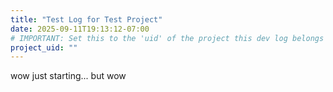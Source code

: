 ```yaml
---
title: "Test Log for Test Project"
date: 2025-09-11T19:13:12-07:00
# IMPORTANT: Set this to the 'uid' of the project this dev log belongs to.
project_uid: "" 
---
```


wow just starting... but wow
